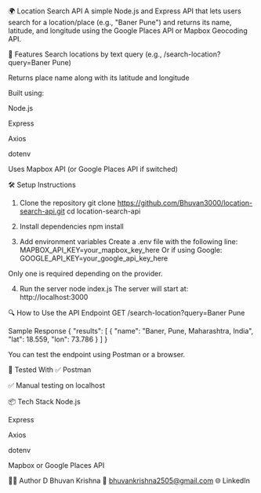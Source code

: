 🌍 Location Search API
A simple Node.js and Express API that lets users search for a location/place (e.g., "Baner Pune") and returns its name, latitude, and longitude using the Google Places API or Mapbox Geocoding API.

🔧 Features
Search locations by text query (e.g., /search-location?query=Baner Pune)

Returns place name along with its latitude and longitude

Built using:

Node.js

Express

Axios

dotenv

Uses Mapbox API (or Google Places API if switched)

🛠️ Setup Instructions
1. Clone the repository
git clone https://github.com/Bhuvan3000/location-search-api.git
cd location-search-api

2. Install dependencies
npm install

3. Add environment variables
Create a .env file with the following line:
MAPBOX_API_KEY=your_mapbox_key_here
Or if using Google:
GOOGLE_API_KEY=your_google_api_key_here

Only one is required depending on the provider.

4. Run the server
node index.js
The server will start at: http://localhost:3000

🔍 How to Use the API
Endpoint
GET /search-location?query=Baner Pune

Sample Response
{
"results": [
{
"name": "Baner, Pune, Maharashtra, India",
"lat": 18.559,
"lon": 73.786
}
]
}

You can test the endpoint using Postman or a browser.

🧪 Tested With
✅ Postman

✅ Manual testing on localhost

📦 Tech Stack
Node.js

Express

Axios

dotenv

Mapbox or Google Places API

👨‍💻 Author
D Bhuvan Krishna
📧 bhuvankrishna2505@gmail.com
🌐 LinkedIn


